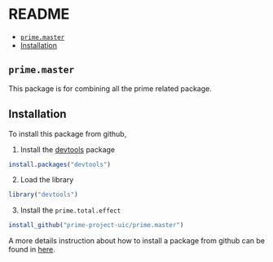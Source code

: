 README
================

  - [`prime.master`](#prime.master)
  - [Installation](#installation)

## `prime.master`

This package is for combining all the prime related package.

## Installation

To install this package from github,

1.  Install the [devtools](https://github.com/hadley/devtools) package

<!-- end list -->

``` r
install.packages("devtools")
```

2.  Load the library

<!-- end list -->

``` r
library("devtools")
```

3.  Install the `prime.total.effect`

<!-- end list -->

``` r
install_github("prime-project-uic/prime.master")
```

A more details instruction about how to install a package from github
can be found in
[here](https://kbroman.org/pkg_primer/pages/github.html).
